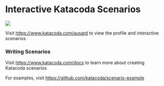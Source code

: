 # Interactive Katacoda Scenarios

[![](http://shields.katacoda.com/katacoda/ausard/count.svg)](https://www.katacoda.com/ausard "Get your profile on Katacoda.com")

Visit https://www.katacoda.com/ausard to view the profile and interactive scenarios

### Writing Scenarios
Visit https://www.katacoda.com/docs to learn more about creating Katacoda scenarios

For examples, visit https://github.com/katacoda/scenario-example
